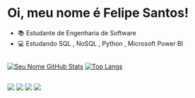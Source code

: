 # Oi, meu nome é Felipe Santos!

 - 📚 Estudante de Engenharia de Software
 - 💻 Estudando SQL , NoSQL , Python , Microsoft Power BI

 
 ##
 
[![Seu Nome GitHub Stats](https://github-readme-stats.vercel.app/api?username=felipemsantoss&show_icons=true&theme=dracula )](https://github.com/ViniciusAlmeid4)
[![Top Langs](https://github-readme-stats.vercel.app/api/top-langs/?username=felipemsantoss&layout=compact&theme=dracula )](https://github.com/ViniciusAlmeid4)



  ##
  
  
  <div> 
  <a href="https://www.instagram.com/felipe.msantoss/" target="_blank"><img src="https://img.shields.io/badge/-Instagram-%23E4405F?style=for-the-badge&logo=instagram&logoColor=white" target="_blank"></a>
 	<a href="https://www.twitch.tv/mano_fedas" target="_blank"><img src="https://img.shields.io/badge/Twitch-9146FF?style=for-the-badge&logo=twitch&logoColor=white" target="_blank"></a>
  <a href = "mailto:felipemoreiradossantos395@gmail.com"><img src="https://img.shields.io/badge/-Gmail-%23333?style=for-the-badge&logo=gmail&logoColor=white" target="_blank"></a>
  <a href="https://www.linkedin.com/in/felipe-moreira-dos-santos-0229ba2a9/" target="_blank"><img src="https://img.shields.io/badge/-LinkedIn-%230077B5?style=for-the-badge&logo=linkedin&logoColor=white" target="_blank"></a> 
  
</div>

